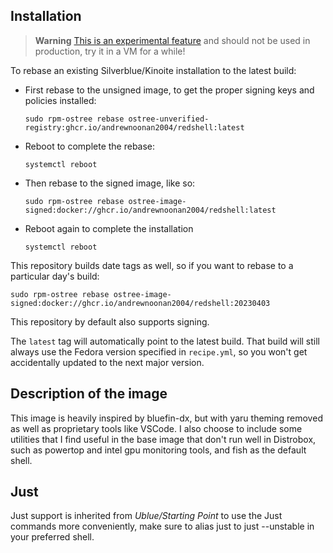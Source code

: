 ## Installation

> **Warning**
> [This is an experimental feature](https://www.fedoraproject.org/wiki/Changes/OstreeNativeContainerStable) and should not be used in production, try it in a VM for a while!

To rebase an existing Silverblue/Kinoite installation to the latest build:

- First rebase to the unsigned image, to get the proper signing keys and policies installed:
  ```
  sudo rpm-ostree rebase ostree-unverified-registry:ghcr.io/andrewnoonan2004/redshell:latest
  ```
- Reboot to complete the rebase:
  ```
  systemctl reboot
  ```
- Then rebase to the signed image, like so:
  ```
  sudo rpm-ostree rebase ostree-image-signed:docker://ghcr.io/andrewnoonan2004/redshell:latest
  ```
- Reboot again to complete the installation
  ```
  systemctl reboot
  ```

This repository builds date tags as well, so if you want to rebase to a particular day's build:

```
sudo rpm-ostree rebase ostree-image-signed:docker://ghcr.io/andrewnoonan2004/redshell:20230403
```

This repository by default also supports signing.

The `latest` tag will automatically point to the latest build. That build will still always use the Fedora version specified in `recipe.yml`, so you won't get accidentally updated to the next major version.
## Description of the image
This image is heavily inspired by bluefin-dx, but with yaru theming removed as well as proprietary tools like VSCode. I also choose to include some utilities that I find useful in the base image that don't run well in Distrobox, such as powertop and intel gpu monitoring tools, and fish as the default shell.
## Just
Just support is inherited from *Ublue/Starting Point*
to use the Just commands more conveniently, make sure to alias just to just --unstable in your preferred shell.
